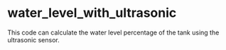 # water_level_with_ultrasonic
This code can calculate the water level percentage of the tank using the ultrasonic sensor.
